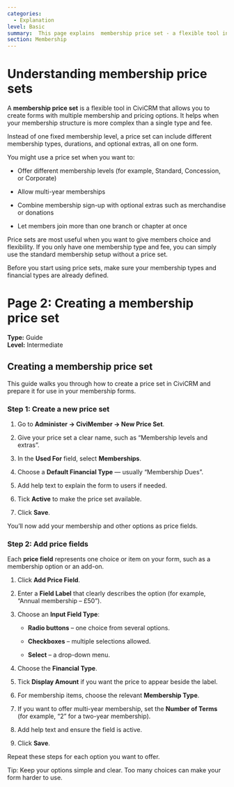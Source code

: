 ```yaml
---
categories:
  - Explanation  
level: Basic  
summary:  This page explains  membership price set - a flexible tool in CiviCRM that allows you to create forms with multiple membership and pricing options.
section: Membership
---
```


# Understanding membership price sets


A **membership price set** is a flexible tool in CiviCRM that allows you to create forms with multiple membership and pricing options. It helps when your membership structure is more complex than a single type and fee.

Instead of one fixed membership level, a price set can include different membership types, durations, and optional extras, all on one form.

You might use a price set when you want to:

* Offer different membership levels (for example, Standard, Concession, or Corporate)

* Allow multi-year memberships

* Combine membership sign-up with optional extras such as merchandise or donations

* Let members join more than one branch or chapter at once

Price sets are most useful when you want to give members choice and flexibility. If you only have one membership type and fee, you can simply use the standard membership setup without a price set.

Before you start using price sets, make sure your membership types and financial types are already defined.

# **Page 2: Creating a membership price set**

**Type:** Guide  
 **Level:** Intermediate

## **Creating a membership price set**

This guide walks you through how to create a price set in CiviCRM and prepare it for use in your membership forms.

### **Step 1: Create a new price set**

1. Go to **Administer → CiviMember → New Price Set**.

2. Give your price set a clear name, such as “Membership levels and extras”.

3. In the **Used For** field, select **Memberships**.

4. Choose a **Default Financial Type** — usually “Membership Dues”.

5. Add help text to explain the form to users if needed.

6. Tick **Active** to make the price set available.

7. Click **Save**.

You’ll now add your membership and other options as price fields.

### **Step 2: Add price fields**

Each **price field** represents one choice or item on your form, such as a membership option or an add-on.

1. Click **Add Price Field**.

2. Enter a **Field Label** that clearly describes the option (for example, “Annual membership – £50”).

3. Choose an **Input Field Type**:

   * **Radio buttons** – one choice from several options.

   * **Checkboxes** – multiple selections allowed.

   * **Select** – a drop-down menu.

4. Choose the **Financial Type**.

5. Tick **Display Amount** if you want the price to appear beside the label.

6. For membership items, choose the relevant **Membership Type**.

7. If you want to offer multi-year membership, set the **Number of Terms** (for example, “2” for a two-year membership).

8. Add help text and ensure the field is active.

9. Click **Save**.

Repeat these steps for each option you want to offer.

Tip: Keep your options simple and clear. Too many choices can make your form harder to use.
